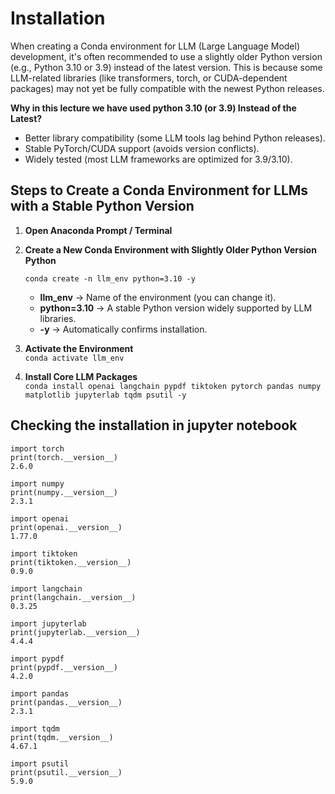 # Installation
When creating a Conda environment for LLM (Large Language Model) development, it's often recommended to use a slightly older Python version (e.g., Python 3.10 or 3.9) instead of the latest version. This is because some LLM-related libraries (like transformers, torch, or CUDA-dependent packages) may not yet be fully compatible with the newest Python releases.   

**Why in this lecture we have used python 3.10 (or 3.9) Instead of the Latest?**  
* Better library compatibility (some LLM tools lag behind Python releases).
* Stable PyTorch/CUDA support (avoids version conflicts).
* Widely tested (most LLM frameworks are optimized for 3.9/3.10).

## Steps to Create a Conda Environment for LLMs with a Stable Python Version
1. **Open Anaconda Prompt / Terminal**
2. **Create a New Conda Environment with Slightly Older Python Version Python**
   
    ```conda create -n llm_env python=3.10 -y```
   * **llm_env** → Name of the environment (you can change it).
   * **python=3.10** → A stable Python version widely supported by LLM libraries.
   * **-y** → Automatically confirms installation.
     
3. **Activate the Environment**  
   ``` conda activate llm_env ```
   
4. **Install Core LLM Packages**  
   ``` conda install openai langchain pypdf tiktoken pytorch pandas numpy matplotlib jupyterlab tqdm psutil -y ```
   
## Checking the installation in jupyter notebook  

```
import torch
print(torch.__version__)
2.6.0

import numpy
print(numpy.__version__)
2.3.1

import openai
print(openai.__version__)
1.77.0

import tiktoken
print(tiktoken.__version__)
0.9.0

import langchain
print(langchain.__version__)
0.3.25

import jupyterlab
print(jupyterlab.__version__)
4.4.4

import pypdf
print(pypdf.__version__)
4.2.0

import pandas
print(pandas.__version__)
2.3.1

import tqdm
print(tqdm.__version__)
4.67.1

import psutil
print(psutil.__version__)
5.9.0

```

